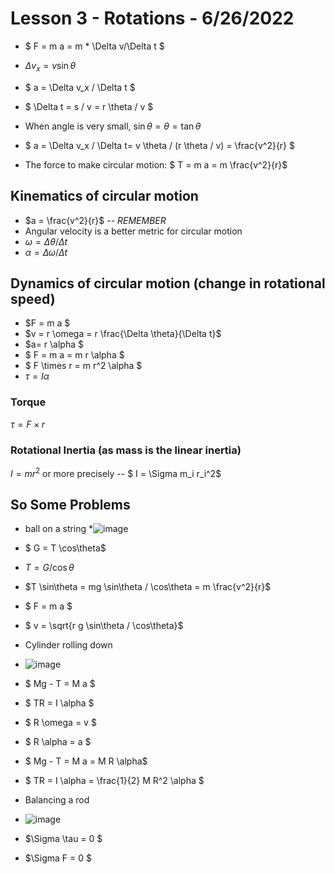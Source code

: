 # Lesson 3 - Rotations - 6/26/2022

* $ F = m a = m * \Delta v/\Delta t $

* $\Delta v_x = v \sin \theta$ 
* $ a = \Delta v_x / \Delta t $
* $ \Delta t = s / v = r \theta / v $

* When angle is very small, $\sin \theta = \theta = \tan \theta$

* $ a = \Delta v_x / \Delta t= v \theta / (r \theta / v) = \frac{v^2}{r} $

* The force to make circular motion:
  $ T = m a = m \frac{v^2}{r}$

## Kinematics of circular motion
* $a = \frac{v^2}{r}$ -- *REMEMBER*
* Angular velocity is a better metric for circular motion
* $\omega = \Delta \theta / \Delta t$
* $\alpha = \Delta \omega / \Delta t$

## Dynamics of circular motion (change in rotational speed)
* $F = m a $
* $v = r \omega = r \frac{\Delta \theta}{\Delta t}$ 
* $a= r \alpha $
* $ F = m a = m r \alpha $
* $ F \times r = m r^2 \alpha $
* $\tau = I \alpha$
### Torque
$\tau = F \times r$
### Rotational Inertia (as mass is the linear inertia)
$I = m r^2$ or more precisely --
$ I = \Sigma m_i r_i^2$

## So Some Problems
* ball on a string
*![image](https://user-images.githubusercontent.com/71202720/175820310-8fa9f47f-a482-4536-9afa-3523313bb873.png)
* $ G = T \cos\theta$
* $T = G / \cos\theta$
* $T \sin\theta = mg \sin\theta / \cos\theta = m \frac{v^2}{r}$
* $ F = m a $
* $ v = \sqrt{r g \sin\theta / \cos\theta}$

* Cylinder rolling down
* ![image](https://user-images.githubusercontent.com/71202720/175820760-31bc820e-e564-400e-9f8f-5707608d4619.png)

* $ Mg - T = M a $ 
* $ TR = I \alpha $
* $ R \omega = v $
* $ R \alpha = a $
* $ Mg - T = M a = M R \alpha$
* $ TR = I \alpha = \frac{1}{2} M R^2 \alpha $

* Balancing a rod
* ![image](https://user-images.githubusercontent.com/71202720/175821282-9ef28de5-f3e7-4e95-a4aa-7588d54943c1.png)

* $\Sigma \tau = 0 $
* $\Sigma F = 0 $
